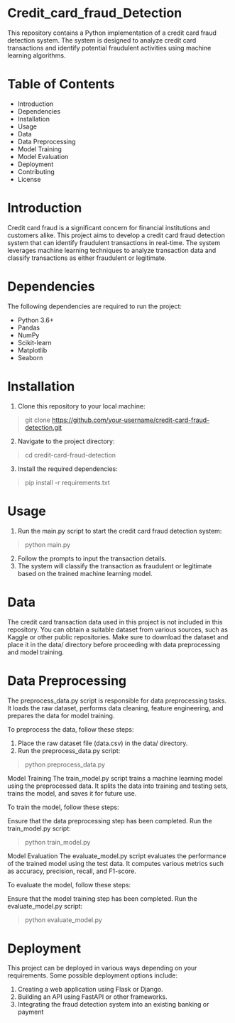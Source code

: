 # Credit_card_fraud_Detection

This repository contains a Python implementation of a credit card fraud detection system. The system is designed to analyze credit card transactions and identify potential fraudulent activities using machine learning algorithms.

# Table of Contents
* Introduction
* Dependencies
* Installation
* Usage
* Data
* Data Preprocessing
* Model Training
* Model Evaluation
* Deployment
* Contributing
* License

# Introduction
Credit card fraud is a significant concern for financial institutions and customers alike. This project aims to develop a credit card fraud detection system that can identify fraudulent transactions in real-time. The system leverages machine learning techniques to analyze transaction data and classify transactions as either fraudulent or legitimate.

# Dependencies
The following dependencies are required to run the project:

* Python 3.6+
* Pandas
* NumPy
* Scikit-learn
* Matplotlib
* Seaborn
# Installation
1. Clone this repository to your local machine:
> git clone https://github.com/your-username/credit-card-fraud-detection.git

2. Navigate to the project directory:
> cd credit-card-fraud-detection
3. Install the required dependencies:
> pip install -r requirements.txt

# Usage
1. Run the main.py script to start the credit card fraud detection system:
> python main.py
2. Follow the prompts to input the transaction details.
3. The system will classify the transaction as fraudulent or legitimate based on the trained machine learning model.

# Data
The credit card transaction data used in this project is not included in this repository. You can obtain a suitable dataset from various sources, such as Kaggle or other public repositories. Make sure to download the dataset and place it in the data/ directory before proceeding with data preprocessing and model training.

# Data Preprocessing
The preprocess_data.py script is responsible for data preprocessing tasks. It loads the raw dataset, performs data cleaning, feature engineering, and prepares the data for model training.

To preprocess the data, follow these steps:

1. Place the raw dataset file (data.csv) in the data/ directory.
2. Run the preprocess_data.py script:
> python preprocess_data.py

Model Training
The train_model.py script trains a machine learning model using the preprocessed data. It splits the data into training and testing sets, trains the model, and saves it for future use.

To train the model, follow these steps:

Ensure that the data preprocessing step has been completed.
Run the train_model.py script:
> python train_model.py


Model Evaluation
The evaluate_model.py script evaluates the performance of the trained model using the test data. It computes various metrics such as accuracy, precision, recall, and F1-score.

To evaluate the model, follow these steps:

Ensure that the model training step has been completed.
Run the evaluate_model.py script:
> python evaluate_model.py

# Deployment
This project can be deployed in various ways depending on your requirements. Some possible deployment options include:

1. Creating a web application using Flask or Django.
2. Building an API using FastAPI or other frameworks.
3. Integrating the fraud detection system into an existing banking or payment
